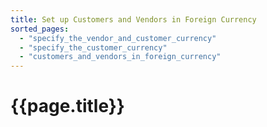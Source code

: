 ```yaml
---
title: Set up Customers and Vendors in Foreign Currency
sorted_pages:
  - "specify_the_vendor_and_customer_currency"
  - "specify_the_customer_currency"
  - "customers_and_vendors_in_foreign_currency"
---
```

# {{page.title}}
